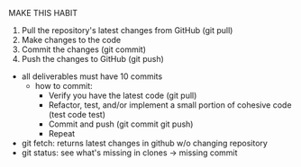 MAKE THIS HABIT
1. Pull the repository's latest changes from GitHub (git pull)
2. Make changes to the code
3. Commit the changes (git commit)
4. Push the changes to GitHub (git push)

- all deliverables must have 10 commits
  - how to commit:
    - Verify you have the latest code (git pull)
    - Refactor, test, and/or implement a small portion of cohesive code (test code test)
    - Commit and push (git commit git push)
    - Repeat
- git fetch: returns latest changes in github w/o changing repository
- git status: see what's missing in clones -> missing commit
